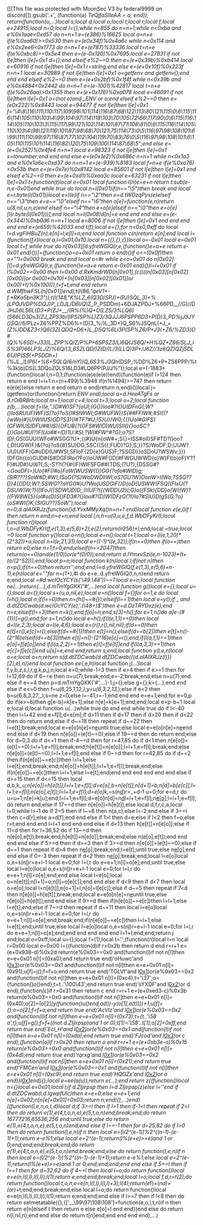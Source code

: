 ([[This file was protected with MoonSec V3 by federal9999 on discord]]):gsub('.+', (function(a) _TeQjfaSIIeAA = a; end)); return(function(u,...)local s;local d;local o;local t;local r;local f;local e=24915;local n=0;local l={};while n<855 do n=n+1;while n<0xba and e%0x1aae<0xd57 do n=n+1 e=(e*386)%16625 local a=n+e if(e%0xa60)>=0x530 then e=(e*0x34f)%0x4a6c while n<0x114 and e%0x2ee6<0x1773 do n=n+1 e=(e*787)%33336 local t=n+e if(e%0xbc8)>=0x5e4 then e=(e-0x120)%0x7695 local e=27831 if not l[e]then l[e]=0x1 d={};end elseif e%2~=0 then e=(e+0x39b)%0xb414 local e=60916 if not l[e]then l[e]=0x1 r=string;end else e=(e+0x10f)%0x223f n=n+1 local e=30989 if not l[e]then l[e]=0x1 o=getfenv and getfenv();end end end elseif e%2~=0 then e=(e+0x2bf)%0x1f4f while n<0x39b and e%0x4884<0x2442 do n=n+1 e=(e-1001)%42817 local t=n+e if(e%0x26aa)>0x1355 then e=(e+0x176)%0xa078 local e=46091 if not l[e]then l[e]=0x1 o=(not o)and _ENV or o;end elseif e%2~=0 then e=(e*0x222)%0x8443 local e=94477 if not l[e]then l[e]=0x1 f="\4\8\116\111\110\117\109\98\101\114\116\87\68\122\113\80\121\115\0\6\115\116\114\105\110\103\4\99\104\97\114\118\103\70\105\72\66\117\90\0\6\115\116\114\105\110\103\3\115\117\98\121\102\114\101\87\71\108\81\0\6\115\116\114\105\110\103\4\98\121\116\101\87\98\68\70\121\75\114\73\0\5\116\97\98\108\101\6\99\111\110\99\97\116\87\77\102\104\119\70\83\76\0\5\116\97\98\108\101\6\105\110\115\101\114\116\82\120\75\109\100\114\87\68\5";end else e=(e+0x252)%0x4fe4 n=n+1 local e=98323 if not l[e]then l[e]=0x1 s=tonumber;end end end else e=(e*0x1e2)%0x686c n=n+1 while n<0x1a3 and e%0x1a6e<0xd37 do n=n+1 e=(e-939)%8183 local f=n+e if(e%0xa76)<0x53b then e=(e+0x7e)%0x8142 local e=85601 if not l[e]then l[e]=0x1 end elseif e%2~=0 then e=(e+0xd1)%0xaa3c local e=63231 if not l[e]then l[e]=0x1 t=function(t)local e=0x01 local function l(n)e=e+n return t:sub(e-n,e-0x01)end while true do local n=l(0x01)if(n=="\5")then break end local e=r.byte(l(0x01))local e=l(e)if n=="\2"then e=d.tWDzqPys(e)elseif n=="\3"then e=e~="\0"elseif n=="\6"then o[e]=function(e,n)return u(8,nil,u,n,e)end elseif n=="\4"then e=o[e]elseif n=="\0"then e=o[e][l(r.byte(l(0x01)))];end local n=l(0x08)d[n]=e end end end else e=(e-0x344)%0xb0d6 n=n+1 local e=8006 if not l[e]then l[e]=0x1 end end end end end e=(e*659)%42033 end t(f);local e={};for n=0x0,0xff do local l=d.vgFiHBuZ(n);e[n]=l;e[l]=n;end local function c(n)return e[n];end local l=(function(f,r)local a,l=0x01,0x10 local n={{},{},{}}local o=-0x01 local e=0x01 local t=f while true do n[0x03][d.yfreWGlQ(r,e,(function()e=a+e return e-0x01 end)())]=(function()o=o+0x01 return o end)()if o==(0x0f)then o=""l=0x000 break end end local o=#r while e<o+0x01 do n[0x02][l]=d.yfreWGlQ(r,e,(function()e=a+e return e-0x01 end)())l=l+0x01 if l%0x02==0x00 then l=0x00 d.RxKmdrWD(n[0x01],(c((((n[0x03][n[0x02][0x00]]or 0x00)*0x10)+(n[0x03][n[0x02][0x01]]or 0x00)+t)%0x100)));t=f+t;end end return d.WMfhwFSL(n[0x01])end);t(l(86,"qeV1+-f.*RKa5bn3K3"));t(l(148,"K%LZ_6(Q3D/SPJ)+(PJ)SQL_3)+%(LPQJVDP%DQJ)P_LDJL/D6l/Q_)Z_P_PSDDm)+6DJAZPDJ+%66PD__//G)//DJHJ)_6LS6L(D3+P(ZJ+__/(R%(%)Q+O(LZS/3%LQ6)(_S66LD3Ds3(ZJ_ZPS3b/(lPS(SP%L)Z3/3QJJJ6PSPP6D3+P(D)3_PD%jJ3JY_()SQ_//6/PLz+Z6%PPZ%D6%=(D)3_%/)L_3D+)Q_S6%JSQnL(+J_+_(Z%)DD&Z3<)Q6(3ZLQDQ+D6+)L_DSQ%6Li3P(SP%Z6/P+J3(+_Z6/%ZD3_}D#(Q%%6SD+J33)L_ZPP%Q/Z/P%P+_6SPSZ3/Ll6Q(JS6Q/+H%QZ+Z66/SLJ_iS%3P)66LP3LJZ/%6Q/)3_6SZLQD/)Z(D/)L/3(LLQ)3P+/J6Z//3z6QZ)QZjSDL6(J)P(SS(_+_PSDDh+)(%JL__/LlP6(+%6+SQLQ/6/nY))Q_6S3%J3Qh_(DSP_%DD%Z6+P+ZS6PPP/%t%3k)b)DS(L3DQoZQLS16LD3#LQ6PP(PJ/J%"));local e=(-1883+(function()local l,n=0,1;(function(e)e(e(e))end)(function(e)if l>124 then return e end l=l+1 n=(n+499)%3948 if(n%1494)>=747 then return e(e(e))else return e end return e end)return n;end)())local j=(getfenv)or(function()return _ENV end);local a=d.HeeATgFs or d.rOiBRBrb;local m=1;local c=4;local t=3;local o=2;local function z(b,...)local f=l(e,".}D#W)SF?{oUI;(G{)}Ioo#?I{)U(DFnG(;W?(}IoSRUUF)WF}S(?o}?oS{I#SIWW(;G#WUFW)}S{##FFIW#;#SI((?{wWo)#}U}WIIUS)GD?S3){I#TF?#U;)S}U})WO;{{}UoI#GIFS}(GFWIUS(DFU##)IS){(}FUB{?(()FS#WID)WU)SII(){}ooSC?{}}GoU#UI?)F(Uo##=ID)1U:#SI;?W(#FW^#?G};o?S?ID)_;GS(GUU{WFo#WSGG?U+;{(#}U{n{oW#+;S{}=ISS#oII)SF#TD?I}oo?{;D)UGW)F}&{?o}?oS{#}SU)DG;SSC({S{(;FUD)?G};S;}}?S}WoDF;D;UUW?UU)U(FF}G#oDD(U#WSI;SFIoF{2D{e}GUS}F;?SSGD}}oSDoU?WSWv;})}(DFGh({o}GUD#{S#DGFIRo{?Fo}IoUW#F()D(#FWGUWWD{o}W}FI)o(oF)Y??F}#UD#}U(6?(;S;-S??I(?{#{IF)WIFSFG##(TDS;(?U?);{DSSG#?<*GooDFI=}Uo{#FI)#o}FoW(WUSW{(})GG{?ofo#WID)g;(SIR???}SoW#D;#W(;ISoG{?S}WoDWDIIWI;oS?GU?W}DonW>I(Wo;?SSG??D}4{()DU;W?;SSWG??aYG{I#}U?Wo(USDGiF(}D{oD{USWW(FSQ((FIxU{?DSUW)W;?)((IFoJ({SDWUD)D;;)I(UF?t{{WDDU2)(;G)o({FSk){DD}o(W((W)?({FW8W{5}(oI#o(D)S()FD3#?(}Ioo#?(D)W(DFzG(?I}Io?#SIU)D(gS(G;?o}{oS#WI{)K;(SIGU??}SoW");local n=0;d.aIAIXRJz(function()d.YvxMMyXq()n=n+1 end)local function e(e,l)if l then return n end;n=e+n;end local l,n,h=u(0,u,e,f,d.WbDFyKrI);local function r()local l,n=d.WbDFyKrI(f,e(1,3),e(5,6)+2);e(2);return(n*256)+l;end;local _=true;local _=0 local function y()local o=n();local e=n();local t=1;local o=(l(e,1,20)*(2^32))+o;local n=l(e,21,31);local e=((-1)^l(e,32));if(n==0)then if(o==_)then return e*0;else n=1;t=0;end;elseif(n==2047)then return(o==0)and(e*(1/0))or(e*(0/0));end;return d.IYmxvSzi(e,n-1023)*(t+(o/(2^52)));end;local p=n;local function k(n)local l;if(not n)then n=p();if(n==0)then return'';end;end;l=d.yfreWGlQ(f,e(1,3),e(5,6)+n-1);e(n)local e=""for n=(1+_),#l do e=e..d.yfreWGlQ(l,n,n)end return e;end;local _=#d.wcIOcYCY(s('\49.\48'))~=1 local e=n;local function ne(...)return{...},d.mTmYgGKK('#',...)end local function g()local e={};local u={};local a={};local s={u,a,nil,e};local e=n()local f={}for o=1,e do local l=h();local n;if(l==0)then n=(h()~=#{});elseif(l==1)then local e=y();if _ and d.dtZDCwab(d.wcIOcYCY(e),'.(\48+)$')then e=d.DzTRYDxz(e);end n=e;elseif(l==3)then n=k();end;f[o]=n;end;s[3]=h();for e=1,n()do a[e-(#{1})]=g();end;for s=1,n()do local e=h();if(l(e,1,1)==0)then local d=l(e,2,3);local a=l(e,4,6);local e={r(),r(),nil,nil};if(d==0)then e[t]=r();e[c]=r();elseif(d==#{1})then e[t]=n();elseif(d==b[2])then e[t]=n()-(2^16)elseif(d==b[3])then e[t]=n()-(2^16)e[c]=r();end;if(l(a,1,1)==1)then e[o]=f[e[o]]end if(l(a,2,2)==1)then e[t]=f[e[t]]end if(l(a,3,3)==1)then e[c]=f[e[c]]end u[s]=e;end end;return s;end;local function y(l,e,n)local o=e;local o=n;return s(d.dtZDCwab(d.dtZDCwab(({d.aIAIXRJz(l)})[2],e),n))end local function ee(_,e,h)local function j(...)local f,y,b,z,s,l,r,g,k,p,j,n;local e=0;while-1<e do if e>=3 then if e>4 then if e>=1 then for l=12,69 do if 6~=e then n=u(7);break;end;e=-2;break;end;else n=u(7);end else if e==4 then p=d.mTmYgGKK('#',...)-1;j={};else g={};k={...};end end else if e<=0 then f=u(6,25,1,12,_);y=u(6,3,2,13,_);else if e<2 then b=u(6,8,3,27,_);s=ne z=0;else l=-41;r=-1;end end end e=e+1;end;for e=0,p do if(e>=b)then g[e-b]=k[e+1];else n[e]=k[e+1];end;end;local e=p-b+1 local e;local d;local function u(...)while true do end end while true do if l<-40 then l=l+42 end e=f[l];d=e[m];if d>11 then if d>17 then if d>20 then if d<22 then do return end;else if d~=18 then repeat if d~=22 then l=e[t];break;end;local e=e[o]n[e]=n[e](a(n,e+1,r))until true;else local e=e[o]n[e]=n[e](a(n,e+1,r))end end else if d<19 then n[e[o]]=(e[t]~=0);else if 19~=d then do return end;else for d=0,3 do if d<=1 then if-4~=d then for r=47,85 do if d<1 then n[e[o]]=(e[t]~=0);l=l+1;e=f[l];break;end;h[e[t]]=n[e[o]];l=l+1;e=f[l];break;end;else n[e[o]]=(e[t]~=0);l=l+1;e=f[l];end else if 0~=d then for r=42,85 do if d~=2 then if(n[e[o]]~=e[c])then l=l+1;else l=e[t];end;break;end;n[e[o]]=h[e[t]];l=l+1;e=f[l];break;end;else if(n[e[o]]~=e[c])then l=l+1;else l=e[t];end;end end end end end end else if d>=15 then if d<=15 then local d,b,k,_,u;n[e[o]]=h[e[t]];l=l+1;e=f[l];d=e[o];b=n[e[t]];n[d+1]=b;n[d]=b[e[c]];l=l+1;e=f[l];n(e[o],e[t]);l=l+1;e=f[l];d=e[o]k,_=s(n[d](a(n,d+1,e[t])))r=_+d-1 u=0;for e=d,r do u=u+1;n[e]=k[u];end;l=l+1;e=f[l];d=e[o]n[d]=n[d](a(n,d+1,r))l=l+1;e=f[l];n[e[o]]();l=l+1;e=f[l];do return end;else if 17~=d then n[e[o]]=h[e[t]];else local d,f,r,c,a;local l=0;while l>-1 do if 2<l then if l>=5 then if l~=6 then n(a,c);else l=-2;end else if 3==l then c=d[r];else a=d[f];end end else if 1>l then d=e;else if l<2 then f=o;else r=t;end end end l=l+1 end end end else if d<13 then h[e[t]]=n[e[o]];else if 11<d then for l=36,52 do if 13~=d then n(e[o],e[t]);break;end;h[e[t]]=n[e[o]];break;end;else n(e[o],e[t]);end end end end else if 5>=d then if d>=3 then if 3>=d then n[e[o]]=(e[t]~=0);else if d~=1 then repeat if d>4 then n[e[o]]();break;end;l=e[t];until true;else n[e[o]]();end end else if 0<d then if d>=-3 then repeat if d<2 then n[e[o]]();break;end;local l=e[o]local o,e=s(n[l](a(n,l+1,e[t])))r=e+l-1 local e=0;for l=l,r do e=e+1;n[l]=o[e];end;until true;else local l=e[o]local o,e=s(n[l](a(n,l+1,e[t])))r=e+l-1 local e=0;for l=l,r do e=e+1;n[l]=o[e];end;end else local l=e[o];local o=n[e[t]];n[l+1]=o;n[l]=o[e[c]];end end else if d<9 then if d<7 then local o=e[o];local l=n[e[t]];n[o+1]=l;n[o]=l[e[c]];else if d~=5 then repeat if 7<d then n[e[o]]=h[e[t]];break;end;local e=e[o]n[e]=n[e](a(n,e+1,r))until true;else n[e[o]]=h[e[t]];end end else if 9>=d then if(n[e[o]]~=e[c])then l=l+1;else l=e[t];end;else if 7~=d then repeat if d~=11 then local l=e[o]local o,e=s(n[l](a(n,l+1,e[t])))r=e+l-1 local e=0;for l=l,r do e=e+1;n[l]=o[e];end;break;end;if(n[e[o]]~=e[c])then l=l+1;else l=e[t];end;until true;else local l=e[o]local o,e=s(n[l](a(n,l+1,e[t])))r=e+l-1 local e=0;for l=l,r do e=e+1;n[l]=o[e];end;end end end end end l=1+l;end;end;return j end;local o=0xff;local u={};local f=(1);local t='';(function(n)local l=n local r=0x00 local e=0x00 l={(function(d)if r>0x2b then return d end r=r+1 e=(e+0x938-d)%0x2d return(e%0x03==0x0 and(function(l)if not n[l]then e=e+0x01 n[l]=(0xa0);end return true end)'oHuwc'and l[0x3](0x326+d))or(e%0x03==0x1 and(function(l)if not n[l]then e=e+0x01 n[l]=(0x91);u[f]=j();f=f+o;end return true end)'TGLVf'and l[0x1](d+0x22f))or(e%0x03==0x2 and(function(l)if not n[l]then e=e+0x01 n[l]=(0xc4);t='\37';o={function()o()end};t=t..'\100\43';end return true end)'sYXDF'and l[0x2](d+0xce))or d end),(function(c)if r>0x31 then return c end r=r+1 e=(e+0xed3-c)%0x3b return(e%0x03==0x0 and(function(l)if not n[l]then e=e+0x01 n[l]=(0x40);o[2]=(o[2]*(y(function()u()end,a(t))-y(o[1],a(t))))+1;u[f]={};o=o[2];f=f+o;end return true end)'AcVlz'and l[0x1](0x267+c))or(e%0x03==0x2 and(function(l)if not n[l]then e=e+0x01 n[l]=(0x73);t={t..'\58 a',t};u[f]=g();f=f+((not d.ZIjirpsp)and 1 or 0);t[1]='\58'..t[1];o[2]=0xff;end return true end)'Eci_H'and l[0x2](c+0x1c5))or(e%0x03==0x1 and(function(l)if not n[l]then e=e+0x01 n[l]=(0xda);end return true end)'FJcod'and l[0x3](c+0xe6))or c end),(function(o)if r>0x20 then return o end r=r+1 e=(e+0xb3e-o)%0x15 return(e%0x03==0x0 and(function(l)if not n[l]then e=e+0x01 n[l]=(0x4d);end return true end)'rqrxg'and l[0x1](0x3b1+o))or(e%0x03==0x2 and(function(l)if not n[l]then e=e+0x01 n[l]=(0x21);end return true end)'FMCen'and l[0x3](o+0x3d1))or(e%0x03==0x1 and(function(l)if not n[l]then e=e+0x01 n[l]=(0xc9);end return true end)'HQGZx'and l[0x2](o+0xf9))or o end)}l[0x1](0x58e)end){};local e=ee(a(u));return e(...);end return z((function()local n={}local e=0x01;local l;if d.ZIjirpsp then l=d.ZIjirpsp(z)else l=''end if d.dtZDCwab(l,d.lgwpfUIc)then e=e+0;else e=e+1;end n[e]=0x02;n[n[e]+0x01]=0x03;return n;end)(),...)end)((function(l,e,n,o,t,d)local d;if 3>=l then if l>1 then if-1<l then repeat if 2<l then do return e(1),e(4,t,o,n,e),e(5,t,o,n)end;break;end;do return 16777216,65536,256 end;until true;else do return e(1),e(4,t,o,n,e),e(5,t,o,n)end;end else if l~=-1 then for d=25,82 do if l>0 then do return function(l,e,n)if n then local e=(l/2^(e-1))%2^((n-1)-(e-1)+1);return e-e%1;else local e=2^(e-1);return(l%(e+e)>=e)and 1 or 0;end;end;end;break;end;do return e(1),e(4,t,o,n,e),e(5,t,o,n)end;break;end;else do return function(l,e,n)if n then local e=(l/2^(e-1))%2^((n-1)-(e-1)+1);return e-e%1;else local e=2^(e-1);return(l%(e+e)>=e)and 1 or 0;end;end;end;end end else if 5>=l then if l>=1 then for d=32,62 do if 4~=l then local l=o;do return function()local e=e(n,l(l,l),l(l,l));l(1);return e;end;end;break;end;local l=o;local f,d,r=t(2);do return function()local t,o,n,e=e(n,l(l,l),l(l,l)+3);l(4);return(e*f)+(n*d)+(o*r)+t;end;end;break;end;else local l=o;do return function()local e=e(n,l(l,l),l(l,l));l(1);return e;end;end;end else if l>=7 then if l<8 then do return setmetatable({},{['__\99\97\108\108']=function(e,o,l,t,n)if n then return e[n]elseif t then return e else e[o]=l end end})end else do return n(l,nil,n);end end else do return t[n]end;end end end end),...)

